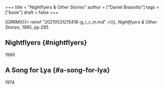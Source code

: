 +++
title = "Nightflyers & Other Stories"
author = ["Daniel Biasiotto"]
tags = ["book"]
draft = false
+++

[GRRM]({{< relref "20210531215418-g_r_r_m.md" >}}), _Nightflyers &amp; Other Stories_, 1985, pp.295


## Nightflyers {#nightflyers}

1980


## A Song for Lya {#a-song-for-lya}

1974